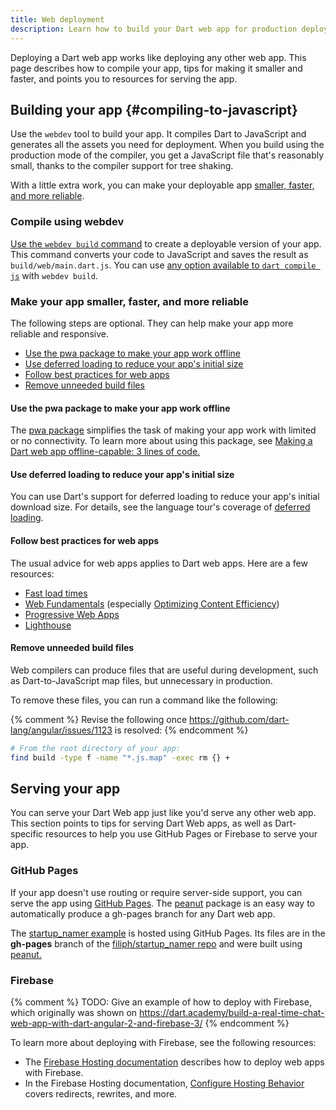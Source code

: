 ```yaml
---
title: Web deployment
description: Learn how to build your Dart web app for production deployment.
---
```


Deploying a Dart web app works like deploying any other web app.
This page describes how to compile your app, tips for making it smaller
and faster, and points you to resources for serving the app.

## Building your app {#compiling-to-javascript}

Use the `webdev` tool to build your app. It compiles Dart to JavaScript
and generates all the assets you need for deployment.
When you build using the production mode of the compiler,
you get a JavaScript file that's reasonably small,
thanks to the compiler support for tree shaking.

With a little extra work, you can make your deployable app
[smaller, faster, and more reliable](#make-your-app-smaller-faster-and-more-reliable).

### Compile using webdev

[Use the `webdev build` command][build] to create a deployable version
of your app. This command converts your code to JavaScript and saves
the result as `build/web/main.dart.js`. You can use [any option
available to `dart compile js`](/web/deployment#prod-compile-options)
with `webdev build`.

### Make your app smaller, faster, and more reliable

The following steps are optional. They can help make your app more
reliable and responsive.

* [Use the pwa package to make your app work offline](#use-the-pwa-package-to-make-your-app-work-offline)
* [Use deferred loading to reduce your app's initial size](#use-deferred-loading-to-reduce-your-apps-initial-size)
* [Follow best practices for web apps](#follow-best-practices-for-web-apps)
* [Remove unneeded build files](#remove-unneeded-build-files)


#### Use the pwa package to make your app work offline

The [pwa package]({{site.pub-pkg}}/pwa) simplifies the task of
making your app work with limited or no connectivity.
To learn more about using this package, see
[Making a Dart web app offline-capable: 3 lines of code.](https://medium.com/dartlang/making-a-dart-web-app-offline-capable-3-lines-of-code-e980010a7815)


#### Use deferred loading to reduce your app's initial size

You can use Dart's support for deferred loading to
reduce your app's initial download size.
For details, see the language tour's coverage of
[deferred loading](/guides/language/language-tour#lazily-loading-a-library).


#### Follow best practices for web apps

The usual advice for web apps applies to Dart web apps.
Here are a few resources:

* [Fast load times](https://web.dev/fast/)
* [Web Fundamentals](https://developers.google.com/web/fundamentals/)
  (especially [Optimizing Content Efficiency](https://developers.google.com/web/fundamentals/performance/optimizing-content-efficiency/))
* [Progressive Web Apps](https://web.dev/progressive-web-apps/)
* [Lighthouse](https://developers.google.com/web/tools/lighthouse/)


#### Remove unneeded build files

Web compilers can produce files that are useful during development,
such as Dart-to-JavaScript map files, but unnecessary in production.

To remove these files, you can run a command like the following:

{% comment %}
Revise the following once https://github.com/dart-lang/angular/issues/1123 is resolved:
{% endcomment %}

```bash
# From the root directory of your app:
find build -type f -name "*.js.map" -exec rm {} +
```

## Serving your app

You can serve your Dart Web app just like you'd serve any other web app.
This section points to tips for serving Dart Web apps,
as well as Dart-specific resources to help you use GitHub Pages or Firebase
to serve your app.

### GitHub Pages

If your app doesn't use routing or require server-side support,
you can serve the app using [GitHub Pages](https://pages.github.com/).
The [peanut][] package is
an easy way to automatically produce a gh-pages branch for any Dart web app.

The [startup_namer example](https://filiph.github.io/startup_namer/)
is hosted using GitHub Pages.
Its files are in the **gh-pages** branch of the
[filiph/startup_namer repo](https://github.com/filiph/startup_namer)
and were built using [peanut.][peanut]


### Firebase
{% comment %}
TODO: Give an example of how to deploy with Firebase, which originally was shown on https://dart.academy/build-a-real-time-chat-web-app-with-dart-angular-2-and-firebase-3/
{% endcomment %}

To learn more about deploying with Firebase, see the following resources:

* The [Firebase Hosting documentation](https://firebase.google.com/docs/hosting/)
  describes how to deploy web apps with Firebase.
* In the Firebase Hosting documentation,
  [Configure Hosting Behavior](https://firebase.google.com/docs/hosting/full-config)
  covers redirects, rewrites, and more.

[build]: /tools/webdev#build
[build_runner]: /tools/build_runner
[build_web_compilers]: {{site.pub-pkg}}/build_web_compilers
[config]: /tools/build_runner#config
[peanut]: {{site.pub-pkg}}/peanut
[webdev]: /tools/webdev
